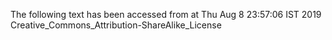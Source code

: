 The following text has been accessed from at Thu Aug 8 23:57:06 IST 2019
Creative_Commons_Attribution-ShareAlike_License
